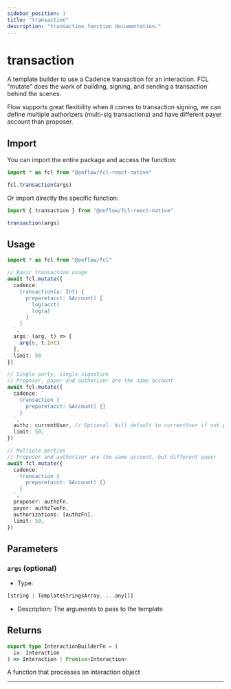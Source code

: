 ```yaml
---
sidebar_position: 1
title: "transaction"
description: "transaction function documentation."
---
```


<!-- THIS DOCUMENT IS AUTO-GENERATED FROM [onflow/fcl-react-native/src/fcl-react-native.ts](https://github.com/onflow/fcl-js/tree/master/packages/fcl-react-native/src/fcl-react-native.ts). DO NOT EDIT MANUALLY -->

# transaction

A template builder to use a Cadence transaction for an interaction. FCL "mutate" does the work of building, signing, and sending a transaction behind the scenes.

Flow supports great flexibility when it comes to transaction signing, we can define multiple authorizers (multi-sig transactions) and have different payer account than proposer.

## Import

You can import the entire package and access the function:

```typescript
import * as fcl from "@onflow/fcl-react-native"

fcl.transaction(args)
```

Or import directly the specific function:

```typescript
import { transaction } from "@onflow/fcl-react-native"

transaction(args)
```

## Usage

```typescript
import * as fcl from "@onflow/fcl"

// Basic transaction usage
await fcl.mutate({
  cadence: `
    transaction(a: Int) {
      prepare(acct: &Account) {
        log(acct)
        log(a)
      }
    }
  `,
  args: (arg, t) => [
    arg(6, t.Int)
  ],
  limit: 50
})

// Single party, single signature
// Proposer, payer and authorizer are the same account
await fcl.mutate({
  cadence: `
    transaction {
      prepare(acct: &Account) {}
    }
  `,
  authz: currentUser, // Optional. Will default to currentUser if not provided.
  limit: 50,
})

// Multiple parties
// Proposer and authorizer are the same account, but different payer
await fcl.mutate({
  cadence: `
    transaction {
      prepare(acct: &Account) {}
    }
  `,
  proposer: authzFn,
  payer: authzTwoFn,
  authorizations: [authzFn],
  limit: 50,
})
```

## Parameters

### `args` (optional)


- Type: 
```typescript
[string | TemplateStringsArray, ...any[]]
```
- Description: The arguments to pass to the template


## Returns

```typescript
export type InteractionBuilderFn = (
  ix: Interaction
) => Interaction | Promise<Interaction>
```


A function that processes an interaction object

---